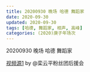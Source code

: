 ```yaml
---
title: 20200930 晚场 哈德 舞蹈家
date: 2020-09-30
updated: 2020-09-30
tags: [哈德, 舞蹈家, 相声, 高峰]
categories: (2020)庚子年场次
---
```

20200930 晚场 哈德 舞蹈家



[视频源1](https://weibo.com/6574451359/Jn4MAccXC) by @栾云平粉丝团后援会

